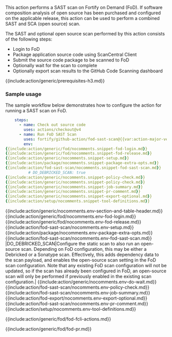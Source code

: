 This action performs a SAST scan on Fortify on Demand (FoD). If software composition analysis of open source has been purchased and configured on the applicable release, this action can be used to perform a combined SAST and SCA (open source) scan. 

The SAST and optional open source scan performed by this action consists of the following steps:

* Login to FoD
* Package application source code using ScanCentral Client
* Submit the source code package to be scanned to FoD
* Optionally wait for the scan to complete
* Optionally export scan results to the GitHub Code Scanning dashboard

{{include:action/generic/prerequisites-h3.md}}

### Sample usage

The sample workflow below demonstrates how to configure the action for running a SAST scan on FoD.

```yaml
    steps:    
      - name: Check out source code
        uses: actions/checkout@v4  
      - name: Run FoD SAST Scan
        uses: fortify/github-action/fod-sast-scan@{{var:action-major-version}}
        env:
{{include:action/generic/fod/nocomments.snippet-fod-login.md}}
{{include:action/generic/fod/nocomments.snippet-fod-release.md}}
{{include:action/generic/nocomments.snippet-setup.md}}
{{include:action/package/nocomments.snippet-package-extra-opts.md}}
{{include:action/fod-sast-scan/nocomments.snippet-fod-sast-scan.md}}
          # DO_DEBRICKED_SCAN: true
{{include:action/generic/nocomments.snippet-policy-check.md}}
{{include:action/generic/nocomments.snippet-policy-check.md}}
{{include:action/generic/nocomments.snippet-job-summary.md}}
{{include:action/generic/nocomments.snippet-pr-comment.md}}
{{include:action/generic/nocomments.snippet-export-optional.md}}
{{include:action/setup/nocomments.snippet-tool-definitions.md}}
```


{{include:action/generic/nocomments.env-section-and-table-header.md}}
{{include:action/generic/fod/nocomments.env-fod-login.md}}
{{include:action/generic/fod/nocomments.env-fod-release.md}}
{{include:action/fod-sast-scan/nocomments.env-setup.md}}
{{include:action/package/nocomments.env-package-extra-opts.md}}
{{include:action/fod-sast-scan/nocomments.env-fod-sast-scan.md}}
|DO_DEBRICKED_SCAN|Configure the static scan to also run an open-source scan. Depending on FoD configuration, this may be either a Debricked or a Sonatype scan. Effectively, this adds dependency data to the scan payload, and enables the open-source scan setting in the FoD scan configuration. Note that any existing FoD scan configuration will not be updated, so if the scan has already been configured in FoD, an open-source scan will only be performed if previously enabled in the existing scan configuration.|
{{include:action/generic/nocomments.env-do-wait.md}}
{{include:action/fod-sast-scan/nocomments.env-policy-check.md}}
{{include:action/fod-sast-scan/nocomments.env-job-summary.md}}
{{include:action/fod-export/nocomments.env-export-optional.md}}
{{include:action/fod-sast-scan/nocomments.env-pr-comment.md}}
{{include:action/setup/nocomments.env-tool-definitions.md}}

{{include:action/generic/fod/fod-fcli-actions.md}}

{{include:action/generic/fod/fod-pr.md}}
